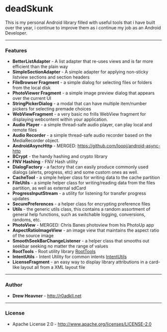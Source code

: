 deadSkunk
=========

This is my personal Android library filled with useful tools that i have built over the year, i continue to improve them as i continue my job as an Android Developer.

---
### Features

* **BetterListAdapter**      - A list adapter that re-uses views and is far more efficient than the plain way
* **SimpleSectionAdapter**   - A simple adapter for applying non-sticky listview sections and section headers
* **FileBrowser Fragment**   - a simple dialog for selecting files or folders from the local disk
* **PhotoViewer Fragment**   - a simple image preview dialog that appears over the current UI
* **StringPickerDialog**     - a modal that can have multiple item/number pickers for selecting premade choices
* **WebViewFragment**        - a very basic no frills WebView fragment for displaying webcontent within your application.
* **Audio Player**           - a simple thread-safe audio player, can play local and remote files
* **Audio Recorder**         - a simple thread-safe audio recorder based on the MediaRecorder object. 
* **AndroidAsyncHttp**       - MERGED: https://github.com/loopj/android-async-http
* **BCrypt**                 - the handy hashing and crypto library 
* **FNV Hashing**            - FNV Hash utility
* **DialogFactory**          - a factory that can easily produce commonly used dialogs (alerts, progress, etc) and some custom ones as well.
* **CacheTool**              - a simple helper class for writing data to the cache partition
* **FileUtils**              - a simple helper class for writing/reading data from the files partition, as well as external sdCard
* **ProgressInputStream**    - a utility for listening for transfer progress updates
* **SecurePreferences**      - a helper class for encrypting preference files
* **Utils**                  - the generic utils class, this contains a random assortment of general help functions, such as switchable logging, conversions, randoms, etc.
* **PhotoView**              - MERGED: Chris Banes photoview from his PhotoUp app
* **AspectRatioImageView**   - an image view that maintains the aspect ratio of the source image
* **SmoothSeekBarChangeListener** - a helper class that smooths out seekbar seeking no matter the range of values
* **RootTools** 			  - Root utility library [RootTools](https://code.google.com/p/roottools/)
* **IntentUtils**			  - Intent Utility for common intents [IntentUtils](https://github.com/d-tarasov/android-intents)
* **LicenseFragment**   - an easy way to display library attributions in a card-like layout all from a XML layout file

---

### Author
* **Drew Heavner** - http://r0adkll.net

---

### License
* Apache License 2.0 - http://www.apache.org/licenses/LICENSE-2.0
